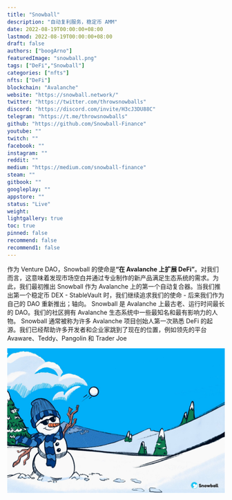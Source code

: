 ```yaml
---
title: "Snowball"
description: "自动复利服务，稳定币 AMM"
date: 2022-08-19T00:00:00+08:00
lastmod: 2022-08-19T00:00:00+08:00
draft: false
authors: ["boogArno"]
featuredImage: "snowball.png"
tags: ["DeFi","Snowball"]
categories: ["nfts"]
nfts: ["DeFi"]
blockchain: "Avalanche"
website: "https://snowball.network/"
twitter: "https://twitter.com/throwsnowballs"
discord: "https://discord.com/invite/H3cJ3DU88C"
telegram: "https://t.me/throwsnowballs"
github: "https://github.com/Snowball-Finance"
youtube: ""
twitch: ""
facebook: ""
instagram: ""
reddit: ""
medium: "https://medium.com/snowball-finance"
steam: ""
gitbook: ""
googleplay: ""
appstore: ""
status: "Live"
weight: 
lightgallery: true
toc: true
pinned: false
recommend: false
recommend1: false
---
```

<p>作为 Venture DAO，Snowball 的使命是<strong>“在 Avalanche 上扩展 DeFi”</strong>。对我们而言，这意味着发现市场空白并通过专业制作的新产品满足生态系统的需求。为此，我们最初推出 Snowball 作为 Avalanche 上的第一个自动复合器。当我们推出第一个稳定币 DEX - StableVault 时，我们继续追求我们的使命 - 后来我们作为自己的 DAO 重新推出；轴向。 Snowball 是 Avalanche 上最古老、运行时间最长的 DAO。我们的社区拥有 Avalanche 生态系统中一些最知名和最有影响力的人物。 Snowball 通常被称为许多 Avalanche 项目创始人第一次熟悉 DeFi 的起源。我们已经帮助许多开发者和企业家跳到了现在的位置，例如领先的平台 Avaware、Teddy、Pangolin 和 Trader Joe</p>

![snowball-dapp-defi-avalanche-image3_881528336a8033c11bd7359e6ab3c925](snowball-dapp-defi-avalanche-image3_881528336a8033c11bd7359e6ab3c925.png)

